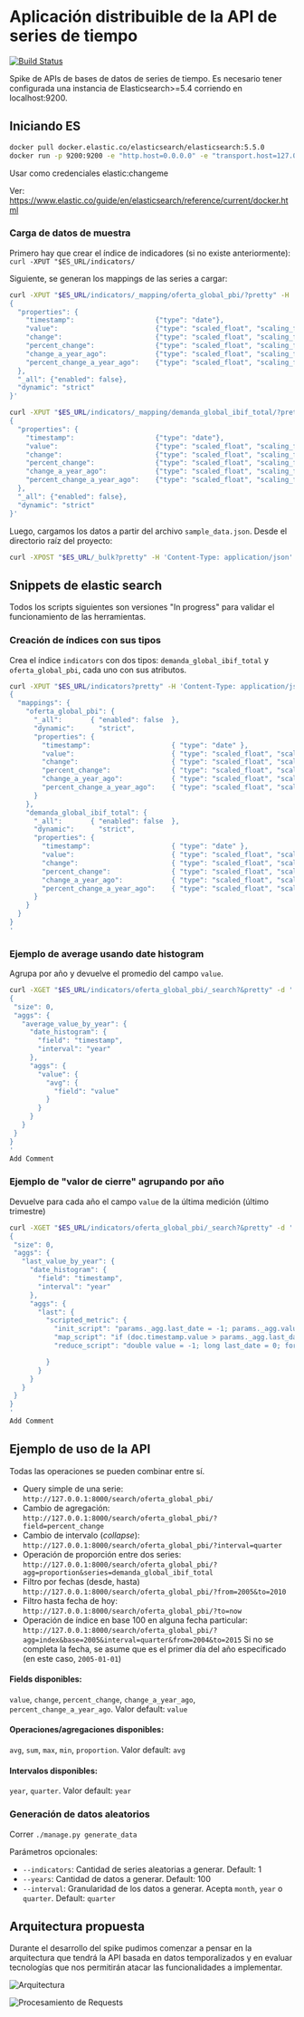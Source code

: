 # Aplicación distribuible de la API de series de tiempo

[![Build Status](https://travis-ci.org/datosgobar/series-tiempo-ar-api.svg?branch=master)](https://travis-ci.org/datosgobar/series-tiempo-ar-api)



Spike de APIs de bases de datos de series de tiempo.
Es necesario tener configurada una instancia de Elasticsearch>=5.4 corriendo en localhost:9200.

## Iniciando ES

```bash
docker pull docker.elastic.co/elasticsearch/elasticsearch:5.5.0
docker run -p 9200:9200 -e "http.host=0.0.0.0" -e "transport.host=127.0.0.1" docker.elastic.co/elasticsearch/elasticsearch:5.5.0
```

Usar como credenciales elastic:changeme

Ver: https://www.elastic.co/guide/en/elasticsearch/reference/current/docker.html

### Carga de datos de muestra
Primero hay que crear el índice de indicadores (si no existe anteriormente):
`curl -XPUT "$ES_URL/indicators/`

Siguiente, se generan los mappings de las series a cargar:
```bash
curl -XPUT "$ES_URL/indicators/_mapping/oferta_global_pbi/?pretty" -H 'Content-Type: application/json' -d '
{
  "properties": {
    "timestamp":                    {"type": "date"},
    "value":                        {"type": "scaled_float", "scaling_factor": 10000000},
    "change":                       {"type": "scaled_float", "scaling_factor": 10000000},
    "percent_change":               {"type": "scaled_float", "scaling_factor": 10000000},
    "change_a_year_ago":            {"type": "scaled_float", "scaling_factor": 10000000},
    "percent_change_a_year_ago":    {"type": "scaled_float", "scaling_factor": 10000000}
  },
  "_all": {"enabled": false},
  "dynamic": "strict"
}'
```
```bash
curl -XPUT "$ES_URL/indicators/_mapping/demanda_global_ibif_total/?pretty" -H 'Content-Type: application/json' -d '
{
  "properties": {
    "timestamp":                    {"type": "date"},
    "value":                        {"type": "scaled_float", "scaling_factor": 10000000},
    "change":                       {"type": "scaled_float", "scaling_factor": 10000000},
    "percent_change":               {"type": "scaled_float", "scaling_factor": 10000000},
    "change_a_year_ago":            {"type": "scaled_float", "scaling_factor": 10000000},
    "percent_change_a_year_ago":    {"type": "scaled_float", "scaling_factor": 10000000}
  },
  "_all": {"enabled": false},
  "dynamic": "strict"
}'
```

Luego, cargamos los datos a partir del archivo `sample_data.json`. Desde el directorio raíz del proyecto:
```bash 
curl -XPOST "$ES_URL/_bulk?pretty" -H 'Content-Type: application/json' --data-binary "@samples/sample_data.json"
```


## Snippets de elastic search

Todos los scripts siguientes son versiones "In progress" para validar el funcionamiento de las herramientas.

### Creación de índices con sus tipos

Crea el índice `indicators` con dos tipos: `demanda_global_ibif_total` y `oferta_global_pbi`, cada uno con sus atributos.

```bash
curl -XPUT "$ES_URL/indicators?pretty" -H 'Content-Type: application/json' -d'
{
  "mappings": {
    "oferta_global_pbi": {
      "_all":       { "enabled": false  },
      "dynamic":      "strict",
      "properties": {
        "timestamp":                    { "type": "date" },
        "value":                        { "type": "scaled_float", "scaling_factor": 10000000 },
        "change":                       { "type": "scaled_float", "scaling_factor": 10000000 },
        "percent_change":               { "type": "scaled_float", "scaling_factor": 10000000 },
        "change_a_year_ago":            { "type": "scaled_float", "scaling_factor": 10000000 },
        "percent_change_a_year_ago":    { "type": "scaled_float", "scaling_factor": 10000000 }
      }
    },
    "demanda_global_ibif_total": {
      "_all":       { "enabled": false  },
      "dynamic":      "strict",
      "properties": {
        "timestamp":                    { "type": "date" },
        "value":                        { "type": "scaled_float", "scaling_factor": 10000000 },
        "change":                       { "type": "scaled_float", "scaling_factor": 10000000 },
        "percent_change":               { "type": "scaled_float", "scaling_factor": 10000000 },
        "change_a_year_ago":            { "type": "scaled_float", "scaling_factor": 10000000 },
        "percent_change_a_year_ago":    { "type": "scaled_float", "scaling_factor": 10000000 }
      }
    }
  }
}
'
```

### Ejemplo de average usando date histogram

Agrupa por año y devuelve el promedio del campo `value`.

```bash
curl -XGET "$ES_URL/indicators/oferta_global_pbi/_search?&pretty" -d '
{
 "size": 0,
 "aggs": {
   "average_value_by_year": {
     "date_histogram": {
       "field": "timestamp",
       "interval": "year"
     },
     "aggs": {
       "value": {
         "avg": {
           "field": "value"
         }
       }
     }
   }
 }
}
'
Add Comment
```

### Ejemplo de "valor de cierre" agrupando por año

Devuelve para cada año el campo `value` de la última medición (último trimestre)

```bash
curl -XGET "$ES_URL/indicators/oferta_global_pbi/_search?&pretty" -d '
{
 "size": 0,
 "aggs": {
   "last_value_by_year": {
     "date_histogram": {
       "field": "timestamp",
       "interval": "year"
     },
     "aggs": {
       "last": {
         "scripted_metric": {
           "init_script": "params._agg.last_date = -1; params._agg.value = 0;",
           "map_script": "if (doc.timestamp.value > params._agg.last_date) { params._agg.last_date = doc.timestamp.value; params._agg.value = doc.value.value; }",
           "reduce_script": "double value = -1; long last_date = 0; for (a in params._aggs) { if (a != null && a.last_date > last_date) { value = a.value; last_date = a.last_date; } } return value"

         }
       }
     }
   }
 }
}
'
Add Comment
```


## Ejemplo de uso de la API
Todas las operaciones se pueden combinar entre sí.
- Query simple de una serie:
`http://127.0.0.1:8000/search/oferta_global_pbi/`
- Cambio de agregación:
`http://127.0.0.1:8000/search/oferta_global_pbi/?field=percent_change`
- Cambio de intervalo (_collapse_):
`http://127.0.0.1:8000/search/oferta_global_pbi/?interval=quarter`
- Operación de proporción entre dos series:
`http://127.0.0.1:8000/search/oferta_global_pbi/?agg=proportion&series=demanda_global_ibif_total`
- Filtro por fechas (desde, hasta)
`http://127.0.0.1:8000/search/oferta_global_pbi/?from=2005&to=2010`
- Filtro hasta fecha de hoy:
`http://127.0.0.1:8000/search/oferta_global_pbi/?to=now`
- Operación de índice en base 100 en alguna fecha particular:
`http://127.0.0.1:8000/search/oferta_global_pbi/?agg=index&base=2005&interval=quarter&from=2004&to=2015`
Si no se completa la fecha, se asume que es el primer día del año especificado (en este caso, `2005-01-01`)
#### Fields disponibles:
`value`, `change`, `percent_change`, `change_a_year_ago`, `percent_change_a_year_ago`. Valor default: `value`

#### Operaciones/agregaciones disponibles:
`avg`, `sum`, `max`, `min`, `proportion`. Valor default: `avg`

#### Intervalos disponibles:
`year`, `quarter`. Valor default: `year`

### Generación de datos aleatorios
Correr `./manage.py generate_data`

Parámetros opcionales: 
- `--indicators`: Cantidad de series aleatorias a generar. Default: 1
- `--years`: Cantidad de datos a generar. Default: 100 
- `--interval`: Granularidad de los datos a generar. Acepta `month`, `year` o `quarter`. Default: `quarter`

## Arquitectura propuesta

Durante el desarrollo del spike pudimos comenzar a pensar en la arquitectura que tendrá la API basada en datos temporalizados y en evaluar tecnologías que nos permitirán atacar las funcionalidades a implementar.

![Arquitectura](https://github.com/datosgobar/spike-series-de-tiempo/raw/master/docs/imgs/APIs%20y%20TS%20-%20Arquitectura.png)

![Procesamiento de Requests](https://github.com/datosgobar/spike-series-de-tiempo/raw/master/docs/imgs/APIs%20y%20TS%20-%20Procesamiento%20de%20Request.png)
